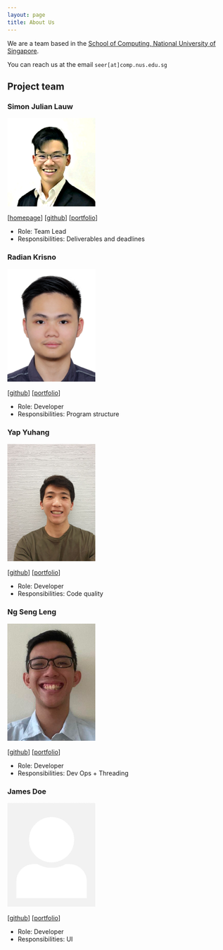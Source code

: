 ```yaml
---
layout: page
title: About Us
---
```


We are a team based in the [School of Computing, National University of Singapore](http://www.comp.nus.edu.sg).

You can reach us at the email `seer[at]comp.nus.edu.sg`

## Project team

### Simon Julian Lauw

<img src="images/simonjulianl.png" width="200px">

[[homepage](https://simonjulianl.github.io)]
[[github](https://github.com/simonjulianl)]
[[portfolio](team/simonjulianlauw.md)]

* Role: Team Lead 
* Responsibilities: Deliverables and deadlines  

### Radian Krisno

<img src="images/radiankrisno.png" width="200px">

[[github](http://github.com/radiankrisno)]
[[portfolio](team/radiankrisno.md)]

* Role: Developer
* Responsibilities: Program structure

### Yap Yuhang

<img src="images/yyhangz.png" width="200px">

[[github](http://github.com/yyhangz)] [[portfolio](team/yapyuhang.md)]

* Role: Developer
* Responsibilities: Code quality

### Ng Seng Leng

<img src="images/ngsengleng.png" width="200px">

[[github](http://github.com/ngsengleng)]
[[portfolio](team/ngsengleng.md)]

* Role: Developer
* Responsibilities: Dev Ops + Threading

### James Doe

<img src="images/johndoe.png" width="200px">

[[github](http://github.com/johndoe)]
[[portfolio](team/johndoe.md)]

* Role: Developer
* Responsibilities: UI
